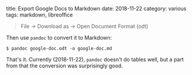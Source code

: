 title: Export Google Docs to Markdown
date: 2018-11-22
category: various
tags: markdown, libreoffice


> File → Download as → Open Document Format (odt)

Then use `pandoc` to convert it to Markdown:

```text
$ pandoc google-doc.odt -o google-doc.md
```

That's it. Currently (2018-11-22), `pandoc` doesn't do tables well,
but a part from that the conversion was surprisingly good.
